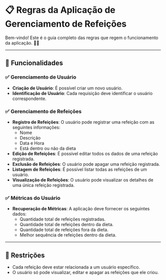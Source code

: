 # 📋 Regras da Aplicação de Gerenciamento de Refeições  

Bem-vindo! Este é o guia completo das regras que regem o funcionamento da aplicação. 🥗🍎  

---

## 🎯 Funcionalidades  

### ✅ **Gerenciamento de Usuário**  
- **Criação de Usuário**: É possível criar um novo usuário.  
- **Identificação de Usuário**: Cada requisição deve identificar o usuário correspondente.  

### ✅ **Gerenciamento de Refeições**  
- **Registro de Refeições**: O usuário pode registrar uma refeição com as seguintes informações:  
  - Nome  
  - Descrição  
  - Data e Hora  
  - Está dentro ou não da dieta  
- **Edição de Refeições**: É possível editar todos os dados de uma refeição registrada.  
- **Exclusão de Refeições**: O usuário pode apagar uma refeição registrada.  
- **Listagem de Refeições**: É possível listar todas as refeições de um usuário.  
- **Visualização de Refeições**: O usuário pode visualizar os detalhes de uma única refeição registrada.  

### ✅ **Métricas do Usuário**  
- **Recuperação de Métricas**: A aplicação deve fornecer os seguintes dados:  
  - Quantidade total de refeições registradas.  
  - Quantidade total de refeições dentro da dieta.  
  - Quantidade total de refeições fora da dieta.  
  - Melhor sequência de refeições dentro da dieta.  

---

## 🚨 **Restrições**  
- Cada refeição deve estar relacionada a um usuário específico.  
- O usuário só pode visualizar, editar e apagar as refeições que ele criou.  
